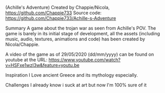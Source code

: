 (Achille's Adventure)
Created by Chappie/Nicola, https://github.com/Chappie733 
Source code: https://github.com/Chappie733/Achille-s-Adventure

Summary
A game about the trojan war as seen from Achille's POV. The game is barely in its initial stage of development,
all the assets (including music, audio, textures, animations and code) has been created by Nicola/Chappie.

A video of the game as of 29/05/2020 (dd/mm/yyyy) can be found on youtube at the URL:
https://www.youtube.com/watch?v=HSFxe1wzI3w&feature=youtu.be

Inspiration
I Love ancient Greece and its mythology especially.

Challenges
I already know i suck at art but now I'm 100% sure of it
